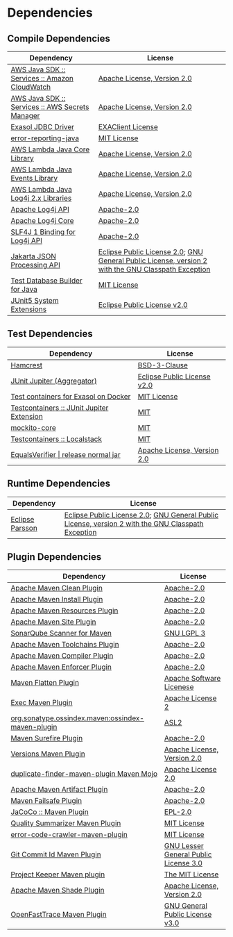 <!-- @formatter:off -->
# Dependencies

## Compile Dependencies

| Dependency                                           | License                                                                                                        |
| ---------------------------------------------------- | -------------------------------------------------------------------------------------------------------------- |
| [AWS Java SDK :: Services :: Amazon CloudWatch][0]   | [Apache License, Version 2.0][1]                                                                               |
| [AWS Java SDK :: Services :: AWS Secrets Manager][0] | [Apache License, Version 2.0][1]                                                                               |
| [Exasol JDBC Driver][2]                              | [EXAClient License][3]                                                                                         |
| [error-reporting-java][4]                            | [MIT License][5]                                                                                               |
| [AWS Lambda Java Core Library][6]                    | [Apache License, Version 2.0][1]                                                                               |
| [AWS Lambda Java Events Library][6]                  | [Apache License, Version 2.0][1]                                                                               |
| [AWS Lambda Java Log4j 2.x Libraries][6]             | [Apache License, Version 2.0][1]                                                                               |
| [Apache Log4j API][7]                                | [Apache-2.0][8]                                                                                                |
| [Apache Log4j Core][9]                               | [Apache-2.0][8]                                                                                                |
| [SLF4J 1 Binding for Log4j API][10]                  | [Apache-2.0][8]                                                                                                |
| [Jakarta JSON Processing API][11]                    | [Eclipse Public License 2.0][12]; [GNU General Public License, version 2 with the GNU Classpath Exception][13] |
| [Test Database Builder for Java][14]                 | [MIT License][15]                                                                                              |
| [JUnit5 System Extensions][16]                       | [Eclipse Public License v2.0][17]                                                                              |

## Test Dependencies

| Dependency                                      | License                           |
| ----------------------------------------------- | --------------------------------- |
| [Hamcrest][18]                                  | [BSD-3-Clause][19]                |
| [JUnit Jupiter (Aggregator)][20]                | [Eclipse Public License v2.0][21] |
| [Test containers for Exasol on Docker][22]      | [MIT License][23]                 |
| [Testcontainers :: JUnit Jupiter Extension][24] | [MIT][25]                         |
| [mockito-core][26]                              | [MIT][27]                         |
| [Testcontainers :: Localstack][24]              | [MIT][25]                         |
| [EqualsVerifier \| release normal jar][28]      | [Apache License, Version 2.0][8]  |

## Runtime Dependencies

| Dependency            | License                                                                                                        |
| --------------------- | -------------------------------------------------------------------------------------------------------------- |
| [Eclipse Parsson][29] | [Eclipse Public License 2.0][12]; [GNU General Public License, version 2 with the GNU Classpath Exception][13] |

## Plugin Dependencies

| Dependency                                              | License                                     |
| ------------------------------------------------------- | ------------------------------------------- |
| [Apache Maven Clean Plugin][30]                         | [Apache-2.0][8]                             |
| [Apache Maven Install Plugin][31]                       | [Apache-2.0][8]                             |
| [Apache Maven Resources Plugin][32]                     | [Apache-2.0][8]                             |
| [Apache Maven Site Plugin][33]                          | [Apache-2.0][8]                             |
| [SonarQube Scanner for Maven][34]                       | [GNU LGPL 3][35]                            |
| [Apache Maven Toolchains Plugin][36]                    | [Apache-2.0][8]                             |
| [Apache Maven Compiler Plugin][37]                      | [Apache-2.0][8]                             |
| [Apache Maven Enforcer Plugin][38]                      | [Apache-2.0][8]                             |
| [Maven Flatten Plugin][39]                              | [Apache Software Licenese][8]               |
| [Exec Maven Plugin][40]                                 | [Apache License 2][8]                       |
| [org.sonatype.ossindex.maven:ossindex-maven-plugin][41] | [ASL2][42]                                  |
| [Maven Surefire Plugin][43]                             | [Apache-2.0][8]                             |
| [Versions Maven Plugin][44]                             | [Apache License, Version 2.0][8]            |
| [duplicate-finder-maven-plugin Maven Mojo][45]          | [Apache License 2.0][46]                    |
| [Apache Maven Artifact Plugin][47]                      | [Apache-2.0][8]                             |
| [Maven Failsafe Plugin][48]                             | [Apache-2.0][8]                             |
| [JaCoCo :: Maven Plugin][49]                            | [EPL-2.0][50]                               |
| [Quality Summarizer Maven Plugin][51]                   | [MIT License][52]                           |
| [error-code-crawler-maven-plugin][53]                   | [MIT License][54]                           |
| [Git Commit Id Maven Plugin][55]                        | [GNU Lesser General Public License 3.0][56] |
| [Project Keeper Maven plugin][57]                       | [The MIT License][58]                       |
| [Apache Maven Shade Plugin][59]                         | [Apache License, Version 2.0][8]            |
| [OpenFastTrace Maven Plugin][60]                        | [GNU General Public License v3.0][61]       |

[0]: https://aws.amazon.com/sdkforjava
[1]: https://aws.amazon.com/apache2.0
[2]: http://www.exasol.com/
[3]: https://repo1.maven.org/maven2/com/exasol/exasol-jdbc/25.2.3/exasol-jdbc-25.2.3-license.txt
[4]: https://github.com/exasol/error-reporting-java/
[5]: https://github.com/exasol/error-reporting-java/blob/main/LICENSE
[6]: https://aws.amazon.com/lambda/
[7]: https://logging.apache.org/log4j/2.x/log4j/log4j-api/
[8]: https://www.apache.org/licenses/LICENSE-2.0.txt
[9]: https://logging.apache.org/log4j/2.x/log4j/log4j-core/
[10]: https://logging.apache.org/log4j/2.x/log4j/log4j-slf4j-impl/
[11]: https://github.com/eclipse-ee4j/jsonp
[12]: https://projects.eclipse.org/license/epl-2.0
[13]: https://projects.eclipse.org/license/secondary-gpl-2.0-cp
[14]: https://github.com/exasol/test-db-builder-java/
[15]: https://github.com/exasol/test-db-builder-java/blob/main/LICENSE
[16]: https://github.com/itsallcode/junit5-system-extensions
[17]: http://www.eclipse.org/legal/epl-v20.html
[18]: http://hamcrest.org/JavaHamcrest/
[19]: https://raw.githubusercontent.com/hamcrest/JavaHamcrest/master/LICENSE
[20]: https://junit.org/junit5/
[21]: https://www.eclipse.org/legal/epl-v20.html
[22]: https://github.com/exasol/exasol-testcontainers/
[23]: https://github.com/exasol/exasol-testcontainers/blob/main/LICENSE
[24]: https://java.testcontainers.org
[25]: http://opensource.org/licenses/MIT
[26]: https://github.com/mockito/mockito
[27]: https://opensource.org/licenses/MIT
[28]: https://www.jqno.nl/equalsverifier
[29]: https://github.com/eclipse-ee4j/parsson
[30]: https://maven.apache.org/plugins/maven-clean-plugin/
[31]: https://maven.apache.org/plugins/maven-install-plugin/
[32]: https://maven.apache.org/plugins/maven-resources-plugin/
[33]: https://maven.apache.org/plugins/maven-site-plugin/
[34]: http://docs.sonarqube.org/display/PLUG/Plugin+Library/sonar-scanner-maven/sonar-maven-plugin
[35]: http://www.gnu.org/licenses/lgpl.txt
[36]: https://maven.apache.org/plugins/maven-toolchains-plugin/
[37]: https://maven.apache.org/plugins/maven-compiler-plugin/
[38]: https://maven.apache.org/enforcer/maven-enforcer-plugin/
[39]: https://www.mojohaus.org/flatten-maven-plugin/
[40]: https://www.mojohaus.org/exec-maven-plugin
[41]: https://sonatype.github.io/ossindex-maven/maven-plugin/
[42]: http://www.apache.org/licenses/LICENSE-2.0.txt
[43]: https://maven.apache.org/surefire/maven-surefire-plugin/
[44]: https://www.mojohaus.org/versions/versions-maven-plugin/
[45]: https://basepom.github.io/duplicate-finder-maven-plugin
[46]: http://www.apache.org/licenses/LICENSE-2.0.html
[47]: https://maven.apache.org/plugins/maven-artifact-plugin/
[48]: https://maven.apache.org/surefire/maven-failsafe-plugin/
[49]: https://www.jacoco.org/jacoco/trunk/doc/maven.html
[50]: https://www.eclipse.org/legal/epl-2.0/
[51]: https://github.com/exasol/quality-summarizer-maven-plugin/
[52]: https://github.com/exasol/quality-summarizer-maven-plugin/blob/main/LICENSE
[53]: https://github.com/exasol/error-code-crawler-maven-plugin/
[54]: https://github.com/exasol/error-code-crawler-maven-plugin/blob/main/LICENSE
[55]: https://github.com/git-commit-id/git-commit-id-maven-plugin
[56]: http://www.gnu.org/licenses/lgpl-3.0.txt
[57]: https://github.com/exasol/project-keeper/
[58]: https://github.com/exasol/project-keeper/blob/main/LICENSE
[59]: https://maven.apache.org/plugins/maven-shade-plugin/
[60]: https://github.com/itsallcode/openfasttrace-maven-plugin
[61]: https://www.gnu.org/licenses/gpl-3.0.html
